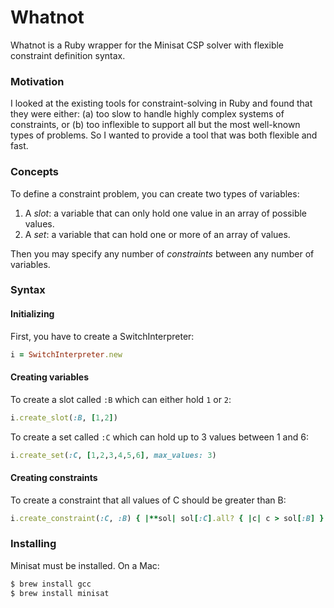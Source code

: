 # Whatnot

Whatnot is a Ruby wrapper for the Minisat CSP solver with flexible constraint definition syntax.

### Motivation

I looked at the existing tools for constraint-solving in Ruby and found that they were either: (a) too slow to handle highly complex systems of constraints, or (b) too inflexible to support all but the most well-known types of problems. So I wanted to provide a tool that was both flexible and fast.

### Concepts

To define a constraint problem, you can create two types of variables:

1. A *slot*: a variable that can only hold one value in an array of possible values.
2. A *set*: a variable that can hold one or more of an array of values.

Then you may specify any number of *constraints* between any number of variables.

### Syntax

#### Initializing

First, you have to create a SwitchInterpreter:

```ruby
i = SwitchInterpreter.new
```

#### Creating variables

To create a slot called `:B` which can either hold `1` or `2`:

```ruby
i.create_slot(:B, [1,2])
```

To create a set called `:C` which can hold up to 3 values between 1 and 6:

```ruby
i.create_set(:C, [1,2,3,4,5,6], max_values: 3)
```

#### Creating constraints

To create a constraint that all values of C should be greater than B:

```ruby
i.create_constraint(:C, :B) { |**sol| sol[:C].all? { |c| c > sol[:B] } }
```

### Installing

Minisat must be installed. On a Mac:

```bash
$ brew install gcc
$ brew install minisat
```

